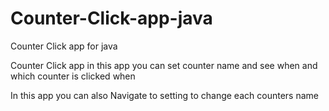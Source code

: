 # Counter-Click-app-java
Counter Click app for java


Counter Click app in this app you can set counter name and see when and which counter is clicked when

In this app you can also Navigate to setting to change each counters name
